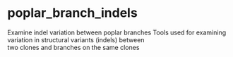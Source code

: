 # poplar_branch_indels
Examine indel variation between poplar branches
Tools used for examining variation in structural variants (indels) between \
two clones and branches on the same clones
